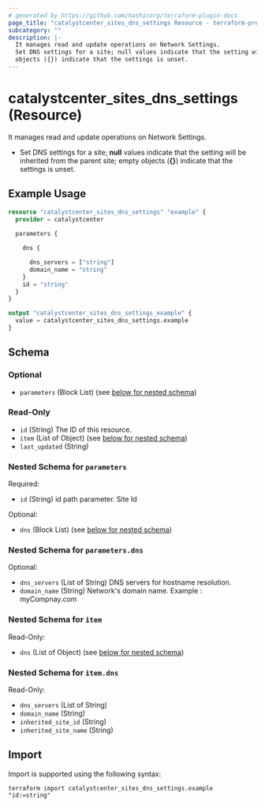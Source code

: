 ```yaml
---
# generated by https://github.com/hashicorp/terraform-plugin-docs
page_title: "catalystcenter_sites_dns_settings Resource - terraform-provider-catalystcenter"
subcategory: ""
description: |-
  It manages read and update operations on Network Settings.
  Set DNS settings for a site; null values indicate that the setting will be inherited from the parent site; empty
  objects ({}) indicate that the settings is unset.
---
```


# catalystcenter_sites_dns_settings (Resource)

It manages read and update operations on Network Settings.

- Set DNS settings for a site; **null** values indicate that the setting will be inherited from the parent site; empty
objects (**{}**) indicate that the settings is unset.

## Example Usage

```terraform
resource "catalystcenter_sites_dns_settings" "example" {
  provider = catalystcenter
 
  parameters {

    dns {

      dns_servers = ["string"]
      domain_name = "string"
    }
    id = "string"
  }
}

output "catalystcenter_sites_dns_settings_example" {
  value = catalystcenter_sites_dns_settings.example
}
```

<!-- schema generated by tfplugindocs -->
## Schema

### Optional

- `parameters` (Block List) (see [below for nested schema](#nestedblock--parameters))

### Read-Only

- `id` (String) The ID of this resource.
- `item` (List of Object) (see [below for nested schema](#nestedatt--item))
- `last_updated` (String)

<a id="nestedblock--parameters"></a>
### Nested Schema for `parameters`

Required:

- `id` (String) id path parameter. Site Id

Optional:

- `dns` (Block List) (see [below for nested schema](#nestedblock--parameters--dns))

<a id="nestedblock--parameters--dns"></a>
### Nested Schema for `parameters.dns`

Optional:

- `dns_servers` (List of String) DNS servers for hostname resolution.
- `domain_name` (String) Network's domain name. Example : myCompnay.com



<a id="nestedatt--item"></a>
### Nested Schema for `item`

Read-Only:

- `dns` (List of Object) (see [below for nested schema](#nestedobjatt--item--dns))

<a id="nestedobjatt--item--dns"></a>
### Nested Schema for `item.dns`

Read-Only:

- `dns_servers` (List of String)
- `domain_name` (String)
- `inherited_site_id` (String)
- `inherited_site_name` (String)

## Import

Import is supported using the following syntax:

```shell
terraform import catalystcenter_sites_dns_settings.example "id:=string"
```
